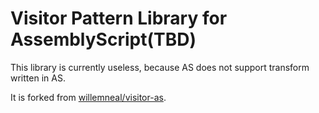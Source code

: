 # Visitor Pattern Library for AssemblyScript(TBD)

This library is currently useless, because AS does not support transform written in AS.

It is forked from [willemneal/visitor-as](https://github.com/willemneal/visitor-as).
